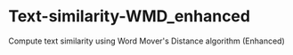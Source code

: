 # Text-similarity-WMD_enhanced
Compute text similarity using Word Mover's Distance algorithm (Enhanced)
